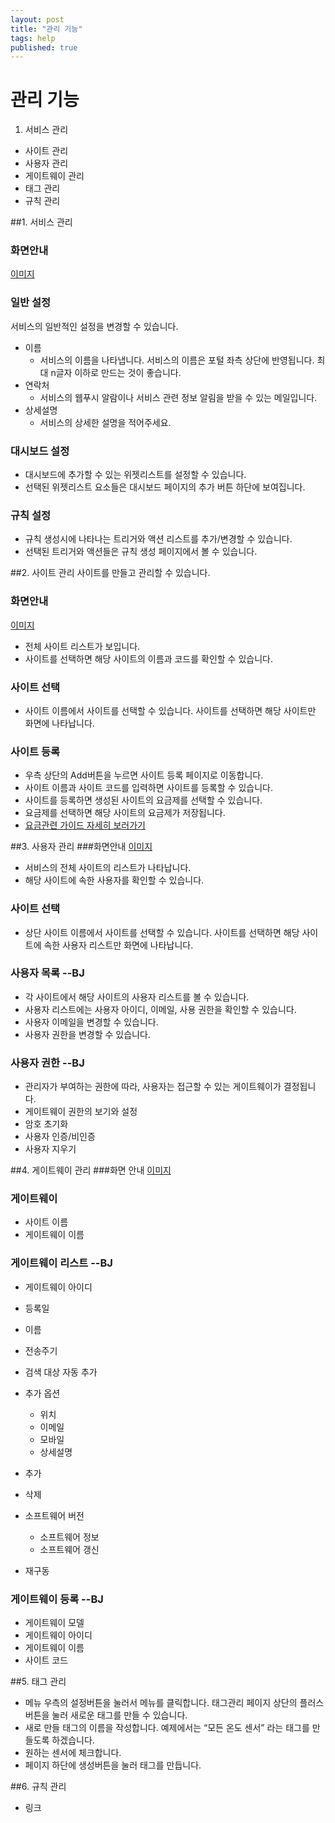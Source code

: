 ```yaml
---
layout: post
title: "관리 기능"
tags: help
published: true
---
```



# 관리 기능
1. 서비스 관리
* 사이트 관리
* 사용자 관리
* 게이트웨이 관리
* 태그 관리
* 규칙 관리


##1. 서비스 관리
### 화면안내
[이미지]()
### 일반 설정
서비스의 일반적인 설정을 변경할 수 있습니다.
- 이름
  - 서비스의 이름을 나타냅니다. 서비스의 이름은 포털 좌측 상단에 반영됩니다. 최대 n글자 이하로 만드는 것이 좋습니다.
- 연락처
  - 서비스의 웹푸시 알람이나 서비스 관련 정보 알림을 받을 수 있는 메일입니다.
- 상세설명
  - 서비스의 상세한 설명을 적어주세요.

### 대시보드 설정
- 대시보드에 추가할 수 있는 위젯리스트를 설정할 수 있습니다.
- 선택된 위젯리스트 요소들은 대시보드 페이지의 추가 버튼 하단에 보여집니다.

### 규칙 설정
- 규칙 생성시에 나타나는 트리거와 액션 리스트를 추가/변경할 수 있습니다.
- 선택된 트리거와 액션들은 규칙 생성 페이지에서 볼 수 있습니다.

##2. 사이트 관리
사이트를 만들고 관리할 수 있습니다.

### 화면안내
[이미지]()

- 전체 사이트 리스트가 보입니다.
- 사이트를 선택하면 해당 사이트의 이름과 코드를 확인할 수 있습니다.

### 사이트 선택
- 사이트 이름에서 사이트를 선택할 수 있습니다. 사이트를 선택하면 해당 사이트만 화면에 나타납니다.

### 사이트 등록
- 우측 상단의 Add버튼을 누르면 사이트 등록 페이지로 이동합니다.
- 사이트 이름과 사이트 코드를 입력하면 사이트를 등록할 수 있습니다.
- 사이트를 등록하면 생성된 사이트의 요금제를 선택할 수 있습니다.
- 요금제를 선택하면 해당 사이트의 요금제가 저장됩니다.
- [요금관련 가이드 자세히 보러가기]()

##3. 사용자 관리
###화면안내
[이미지]()
- 서비스의 전체 사이트의 리스트가 나타납니다.
- 해당 사이트에 속한 사용자를 확인할 수 있습니다.


### 사이트 선택
- 상단 사이트 이름에서 사이트를 선택할 수 있습니다. 사이트를 선택하면 해당 사이트에 속한 사용자 리스트만 화면에 나타납니다.


### 사용자 목록 --BJ
- 각 사이트에서 해당 사이트의 사용자 리스트를 볼 수 있습니다.
- 사용자 리스트에는 사용자 아이디, 이메일, 사용 권한을 확인할 수 있습니다.
- 사용자 이메일을 변경할 수 있습니다.
- 사용자 권한을 변경할 수 있습니다.

### 사용자 권한 --BJ
- 관리자가 부여하는 권한에 따라, 사용자는 접근할 수 있는 게이트웨이가 결정됩니다.
- 게이트웨이 권한의 보기와 설정
- 암호 초기화
- 사용자 인증/비인증
- 사용자 지우기

##4. 게이트웨이 관리
###화면 안내
[이미지]()

### 게이트웨이
- 사이트 이름
- 게이트웨이 이름

### 게이트웨이 리스트 --BJ
- 게이트웨이 아이디
- 등록일
- 이름
- 전송주기
- 검색 대상 자동 추가
- 추가 옵션
  - 위치
  - 이메일
  - 모바일
  - 상세설명

- 추가
- 삭제
- 소프트웨어 버전
  - 소프트웨어 정보
  - 소프트웨어 갱신
- 재구동

### 게이트웨이 등록 --BJ
- 게이트웨이 모델
- 게이트웨이 아이디
- 게이트웨이 이름
- 사이트 코드


##5. 태그 관리

* 메뉴 우측의 설정버튼을 눌러서  메뉴를 클릭합니다. 태그관리 페이지 상단의 플러스 버튼을 눌러 새로운 태그를 만들 수 있습니다.
* 새로 만들 태그의 이름을 작성합니다. 예제에서는 “모든 온도 센서” 라는 태그를 만들도록 하겠습니다.
* 원하는 센서에 체크합니다.
* 페이지 하단에 생성버튼을 눌러 태그를 만듭니다.

##6. 규칙 관리
* 링크
